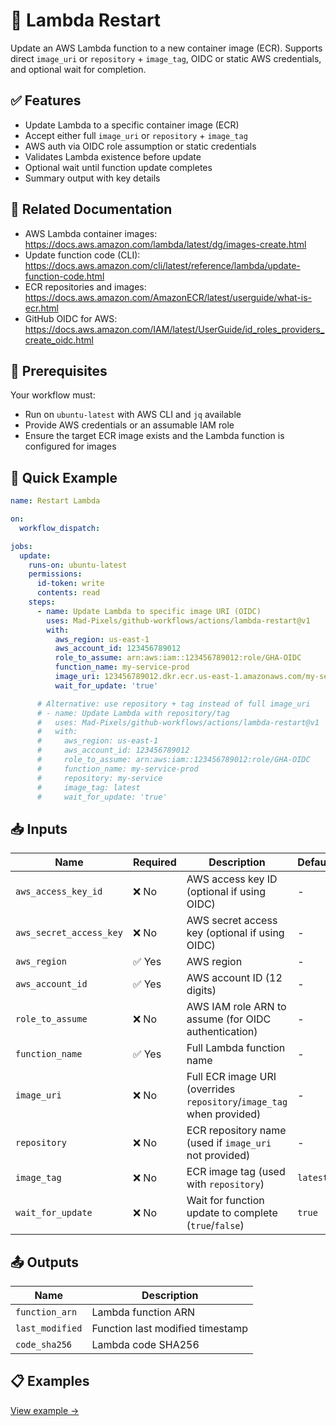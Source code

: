 # 🚀 Lambda Restart
Update an AWS Lambda function to a new container image (ECR). Supports direct `image_uri` or `repository` + `image_tag`, OIDC or static AWS credentials, and optional wait for completion.

## ✅ Features
- Update Lambda to a specific container image (ECR)
- Accept either full `image_uri` or `repository` + `image_tag`
- AWS auth via OIDC role assumption or static credentials
- Validates Lambda existence before update
- Optional wait until function update completes
- Summary output with key details

## 📖 Related Documentation
- AWS Lambda container images: https://docs.aws.amazon.com/lambda/latest/dg/images-create.html
- Update function code (CLI): https://docs.aws.amazon.com/cli/latest/reference/lambda/update-function-code.html
- ECR repositories and images: https://docs.aws.amazon.com/AmazonECR/latest/userguide/what-is-ecr.html
- GitHub OIDC for AWS: https://docs.aws.amazon.com/IAM/latest/UserGuide/id_roles_providers_create_oidc.html

## 🚀 Prerequisites
Your workflow must:
- Run on `ubuntu-latest` with AWS CLI and `jq` available
- Provide AWS credentials or an assumable IAM role
- Ensure the target ECR image exists and the Lambda function is configured for images

## 🔧 Quick Example
```yaml
name: Restart Lambda

on:
  workflow_dispatch:

jobs:
  update:
    runs-on: ubuntu-latest
    permissions:
      id-token: write
      contents: read
    steps:
      - name: Update Lambda to specific image URI (OIDC)
        uses: Mad-Pixels/github-workflows/actions/lambda-restart@v1
        with:
          aws_region: us-east-1
          aws_account_id: 123456789012
          role_to_assume: arn:aws:iam::123456789012:role/GHA-OIDC
          function_name: my-service-prod
          image_uri: 123456789012.dkr.ecr.us-east-1.amazonaws.com/my-service@sha256:deadbeef
          wait_for_update: 'true'

      # Alternative: use repository + tag instead of full image_uri
      # - name: Update Lambda with repository/tag
      #   uses: Mad-Pixels/github-workflows/actions/lambda-restart@v1
      #   with:
      #     aws_region: us-east-1
      #     aws_account_id: 123456789012
      #     role_to_assume: arn:aws:iam::123456789012:role/GHA-OIDC
      #     function_name: my-service-prod
      #     repository: my-service
      #     image_tag: latest
      #     wait_for_update: 'true'
```

## 📥 Inputs
| **Name**                 | **Required** | **Description**                                                                      | **Default** |
|--------------------------|--------------|--------------------------------------------------------------------------------------|-------------|
| `aws_access_key_id`      | ❌ No        | AWS access key ID (optional if using OIDC)                                           | -           |
| `aws_secret_access_key`  | ❌ No        | AWS secret access key (optional if using OIDC)                                       | -           |
| `aws_region`             | ✅ Yes       | AWS region                                                                           | -           |
| `aws_account_id`         | ✅ Yes       | AWS account ID (12 digits)                                                           | -           |
| `role_to_assume`         | ❌ No        | AWS IAM role ARN to assume (for OIDC authentication)                                 | -           |
| `function_name`          | ✅ Yes       | Full Lambda function name                                                            | -           |
| `image_uri`              | ❌ No        | Full ECR image URI (overrides `repository`/`image_tag` when provided)                | -           |
| `repository`             | ❌ No        | ECR repository name (used if `image_uri` not provided)                               | -           |
| `image_tag`              | ❌ No        | ECR image tag (used with `repository`)                                               | `latest`    |
| `wait_for_update`        | ❌ No        | Wait for function update to complete (`true`/`false`)                                 | `true`      |

## 📤 Outputs
| **Name**         | **Description**                         |
|------------------|-----------------------------------------|
| `function_arn`   | Lambda function ARN                     |
| `last_modified`  | Function last modified timestamp        |
| `code_sha256`    | Lambda code SHA256                      |

## 📋 Examples
[View example →](./examples/base.yml)